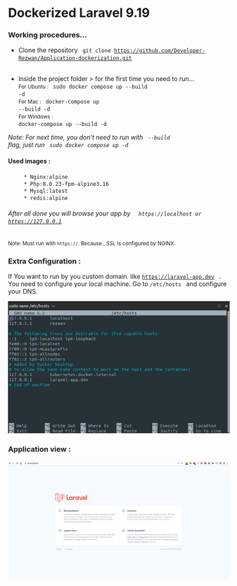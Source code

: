 # Dockerized Laravel 9.19

### Working procedures...

- Clone the repository
  <code> git clone https://github.com/Developer-Rezwan/Application-dockerization.git </code>
  <br />

* Inside the project folder > for the first time you need to run...
  <br>
  <small> For Ubuntu : </small>
  <code> sudo docker compose up --build -d </code>
  <br>
  <small> For Mac : </small>
  <code> docker-compose up --build -d </code>
  <br>
  <small> For Windows : </small>
  <code> docker-compose up --build -d </code>

<i>Note: For next time, you don't need to run with <code> --build </code> flag, just run <code> sudo docker compose up -d </code>
</i>

#### Used images :

         * Nginx:alpine
         * Php:8.0.23-fpm-alpine3.16
         * Mysql:latest
         * redis:alpine

###### After all done you will browse your app by <code> <i> https://localhost or https://127.0.0.1 </i></code>

<small> Note: Must run with <code>https://</code>. Because , SSL is configured by NGINX. </small>

### Extra Configuration :

If You want to run by you custom domain. like <code>https://laravel-app.dev </code> . You need to configure your local machine.
Go to <code>/etc/hosts </code> and configure your DNS.

<img src="/docs/dns.png"/>

### Application view :

<img src="/docs/app-view.png"/>
